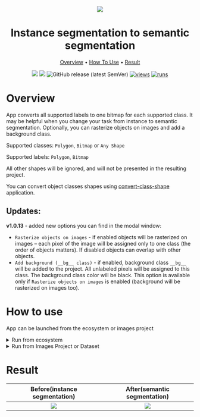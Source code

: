 <div align="center" markdown>
<img src="https://user-images.githubusercontent.com/115161827/205339220-4adc3b2a-356b-480b-87d2-ae8e646c8216.png"/>

# Instance segmentation to semantic segmentation

<p align="center">
  <a href="#Overview">Overview</a> •
  <a href="#How-to-use">How To Use</a> •
  <a href="#Result">Result</a>
</p>

[![](https://img.shields.io/badge/supervisely-ecosystem-brightgreen)](https://ecosystem.supervisely.com/apps/convert-to-semantic-segmentation)
[![](https://img.shields.io/badge/slack-chat-green.svg?logo=slack)](https://supervisely.com/slack)
![GitHub release (latest SemVer)](https://img.shields.io/github/v/release/supervisely-ecosystem/convert-to-semantic-segmentation)
[![views](https://app.supervisely.com/img/badges/views/supervisely-ecosystem/convert-to-semantic-segmentation.png)](https://supervisely.com)
[![runs](https://app.supervisely.com/img/badges/runs/supervisely-ecosystem/convert-to-semantic-segmentation.png)](https://supervisely.com)

</div>

# Overview

App converts all supported labels to one bitmap for each supported class.
It may be helpful when you change your task from instance to semantic segmentation.
Optionally, you can rasterize objects on images and add a background class.

Supported classes: `Polygon`, `Bitmap` or `Any Shape`

Supported labels: `Polygon`, `Bitmap`

All other shapes will be ignored, and will not be presented in the resulting project.

You can convert object classes shapes using [convert-class-shape](https://ecosystem.supervisely.com/apps/convert-class-shape) application.

## Updates:

**v1.0.13** - added new options you can find in the modal window:

- `Rasterize objects on images` - if enabled objects will be rasterized on images – each pixel of the image will be assigned only to one class (the order of objects matters). If disabled objects can overlap with other objects.
- `Add background (__bg__ class)` - if enabled, background class `__bg__` will be added to the project. All unlabeled pixels will be assigned to this class. The background class color will be black. This option is available only if `Rasterize objects on images` is enabled (background will be rasterized on images too).

# How to use

App can be launched from the ecosystem or images project

<details>
<summary open>Run from ecosystem</summary>
<br>

**Step 1.** Run the app from Ecosystem

<img src="https://user-images.githubusercontent.com/115161827/205343976-3a96f0c5-46f2-4277-bd9a-9e5c353bc951.png" width="80%" style='padding-top: 10px'>

**Step 2.** Select the input project and press the Run button

<img src="https://user-images.githubusercontent.com/115161827/205343993-fa83a96f-aa43-4f40-a801-f6b343bf0950.gif" width="80%" style='padding-top: 10px'>

</details>

<details>
<summary>Run from Images Project or Dataset</summary>
<br>

**Step 1.** Run the application from the context menu of the Images Project

<img src="https://user-images.githubusercontent.com/115161827/205345333-0b0a8c76-e369-406f-9955-46940f44e22a.png" width="80%" style='padding-top: 10px'>

**Step 2.** Press the Run button

<img src="https://user-images.githubusercontent.com/115161827/205345339-112d4da7-fdfd-47f1-a5af-bea74f388119.png" width="80%" style='padding-top: 10px'>

</details>

# Result

|                                                                Before(instance segmentation)                                                                |                                                                After(semantic segmentation)                                                                 |
| :---------------------------------------------------------------------------------------------------------------------------------------------------------: | :---------------------------------------------------------------------------------------------------------------------------------------------------------: |
| <img src="https://user-images.githubusercontent.com/115161827/205364201-9d7c781b-b464-488b-a4b5-2357290e7a67.png" style="max-height: 300px; width: auto;"/> | <img src="https://user-images.githubusercontent.com/115161827/205364209-b2ef0655-6b82-4157-b26a-338f3089e8e2.png" style="max-height: 300px; width: auto;"/> |
